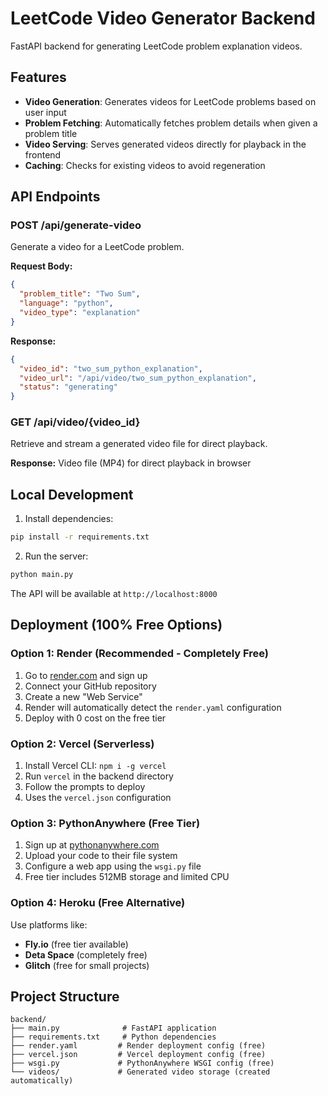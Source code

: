 # LeetCode Video Generator Backend

FastAPI backend for generating LeetCode problem explanation videos.

## Features

- **Video Generation**: Generates videos for LeetCode problems based on user input
- **Problem Fetching**: Automatically fetches problem details when given a problem title
- **Video Serving**: Serves generated videos directly for playback in the frontend
- **Caching**: Checks for existing videos to avoid regeneration

## API Endpoints

### POST /api/generate-video
Generate a video for a LeetCode problem.

**Request Body:**
```json
{
  "problem_title": "Two Sum",
  "language": "python",
  "video_type": "explanation"
}
```

**Response:**
```json
{
  "video_id": "two_sum_python_explanation",
  "video_url": "/api/video/two_sum_python_explanation",
  "status": "generating"
}
```

### GET /api/video/{video_id}
Retrieve and stream a generated video file for direct playback.

**Response:** Video file (MP4) for direct playback in browser

## Local Development

1. Install dependencies:
```bash
pip install -r requirements.txt
```

2. Run the server:
```bash
python main.py
```

The API will be available at `http://localhost:8000`

## Deployment (100% Free Options)

### Option 1: Render (Recommended - Completely Free)
1. Go to [render.com](https://render.com) and sign up
2. Connect your GitHub repository
3. Create a new "Web Service"
4. Render will automatically detect the `render.yaml` configuration
5. Deploy with 0 cost on the free tier

### Option 2: Vercel (Serverless)
1. Install Vercel CLI: `npm i -g vercel`
2. Run `vercel` in the backend directory
3. Follow the prompts to deploy
4. Uses the `vercel.json` configuration

### Option 3: PythonAnywhere (Free Tier)
1. Sign up at [pythonanywhere.com](https://pythonanywhere.com)
2. Upload your code to their file system
3. Configure a web app using the `wsgi.py` file
4. Free tier includes 512MB storage and limited CPU

### Option 4: Heroku (Free Alternative)
Use platforms like:
- **Fly.io** (free tier available)
- **Deta Space** (completely free)
- **Glitch** (free for small projects)

## Project Structure

```
backend/
├── main.py              # FastAPI application
├── requirements.txt     # Python dependencies
├── render.yaml         # Render deployment config (free)
├── vercel.json         # Vercel deployment config (free)
├── wsgi.py             # PythonAnywhere WSGI config (free)
└── videos/             # Generated video storage (created automatically)
```